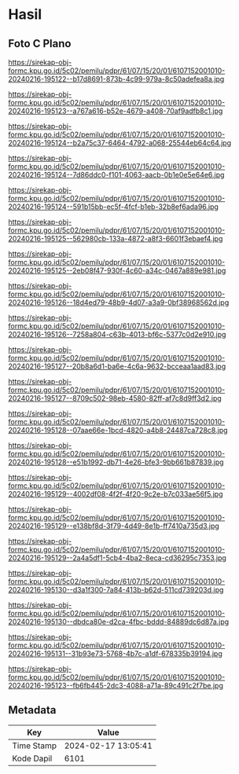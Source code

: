 # Hasil

## Foto C Plano

https://sirekap-obj-formc.kpu.go.id/5c02/pemilu/pdpr/61/07/15/20/01/6107152001010-20240216-195122--b17d8691-873b-4c99-979a-8c50adefea8a.jpg

https://sirekap-obj-formc.kpu.go.id/5c02/pemilu/pdpr/61/07/15/20/01/6107152001010-20240216-195123--a767a616-b52e-4679-a408-70af9adfb8c1.jpg

https://sirekap-obj-formc.kpu.go.id/5c02/pemilu/pdpr/61/07/15/20/01/6107152001010-20240216-195124--b2a75c37-6464-4792-a068-25544eb64c64.jpg

https://sirekap-obj-formc.kpu.go.id/5c02/pemilu/pdpr/61/07/15/20/01/6107152001010-20240216-195124--7d86ddc0-f101-4063-aacb-0b1e0e5e64e6.jpg

https://sirekap-obj-formc.kpu.go.id/5c02/pemilu/pdpr/61/07/15/20/01/6107152001010-20240216-195124--591b15bb-ec5f-4fcf-b1eb-32b8ef6ada96.jpg

https://sirekap-obj-formc.kpu.go.id/5c02/pemilu/pdpr/61/07/15/20/01/6107152001010-20240216-195125--562980cb-133a-4872-a8f3-6601f3ebaef4.jpg

https://sirekap-obj-formc.kpu.go.id/5c02/pemilu/pdpr/61/07/15/20/01/6107152001010-20240216-195125--2eb08f47-930f-4c60-a34c-0467a889e981.jpg

https://sirekap-obj-formc.kpu.go.id/5c02/pemilu/pdpr/61/07/15/20/01/6107152001010-20240216-195126--18d4ed79-48b9-4d07-a3a9-0bf38968562d.jpg

https://sirekap-obj-formc.kpu.go.id/5c02/pemilu/pdpr/61/07/15/20/01/6107152001010-20240216-195126--7258a804-c63b-4013-bf6c-5377c0d2e910.jpg

https://sirekap-obj-formc.kpu.go.id/5c02/pemilu/pdpr/61/07/15/20/01/6107152001010-20240216-195127--20b8a6d1-ba6e-4c6a-9632-bcceaa1aad83.jpg

https://sirekap-obj-formc.kpu.go.id/5c02/pemilu/pdpr/61/07/15/20/01/6107152001010-20240216-195127--8709c502-98eb-4580-82ff-af7c8d9ff3d2.jpg

https://sirekap-obj-formc.kpu.go.id/5c02/pemilu/pdpr/61/07/15/20/01/6107152001010-20240216-195128--07aae66e-1bcd-4820-a4b8-24487ca728c8.jpg

https://sirekap-obj-formc.kpu.go.id/5c02/pemilu/pdpr/61/07/15/20/01/6107152001010-20240216-195128--e51b1992-db71-4e26-bfe3-9bb661b87839.jpg

https://sirekap-obj-formc.kpu.go.id/5c02/pemilu/pdpr/61/07/15/20/01/6107152001010-20240216-195129--4002df08-4f2f-4f20-9c2e-b7c033ae56f5.jpg

https://sirekap-obj-formc.kpu.go.id/5c02/pemilu/pdpr/61/07/15/20/01/6107152001010-20240216-195129--e138bf8d-3f79-4d49-8e1b-ff7410a735d3.jpg

https://sirekap-obj-formc.kpu.go.id/5c02/pemilu/pdpr/61/07/15/20/01/6107152001010-20240216-195129--2a4a5df1-5cb4-4ba2-8eca-cd36295c7353.jpg

https://sirekap-obj-formc.kpu.go.id/5c02/pemilu/pdpr/61/07/15/20/01/6107152001010-20240216-195130--d3a1f300-7a84-413b-b62d-511cd739203d.jpg

https://sirekap-obj-formc.kpu.go.id/5c02/pemilu/pdpr/61/07/15/20/01/6107152001010-20240216-195130--dbdca80e-d2ca-4fbc-bddd-84889dc6d87a.jpg

https://sirekap-obj-formc.kpu.go.id/5c02/pemilu/pdpr/61/07/15/20/01/6107152001010-20240216-195131--31b93e73-5768-4b7c-a1df-678335b39194.jpg

https://sirekap-obj-formc.kpu.go.id/5c02/pemilu/pdpr/61/07/15/20/01/6107152001010-20240216-195123--fb6fb445-2dc3-4088-a71a-89c491c2f7be.jpg


## Metadata

| Key        | Value               |
| ---------- | ------------------- |
| Time Stamp | 2024-02-17 13:05:41 |
| Kode Dapil | 6101                |



